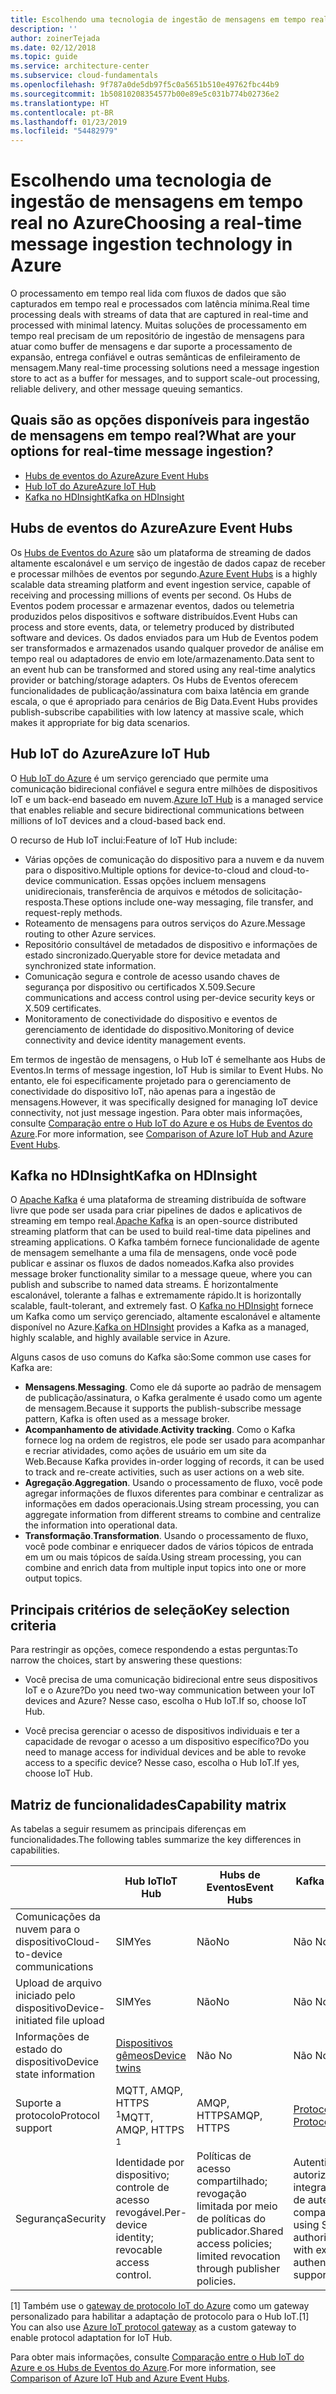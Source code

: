```yaml
---
title: Escolhendo uma tecnologia de ingestão de mensagens em tempo real
description: ''
author: zoinerTejada
ms.date: 02/12/2018
ms.topic: guide
ms.service: architecture-center
ms.subservice: cloud-fundamentals
ms.openlocfilehash: 9f787a0de5db97f5c0a5651b510e49762fbc44b9
ms.sourcegitcommit: 1b50810208354577b00e89e5c031b774b02736e2
ms.translationtype: HT
ms.contentlocale: pt-BR
ms.lasthandoff: 01/23/2019
ms.locfileid: "54482979"
---
```

# <a name="choosing-a-real-time-message-ingestion-technology-in-azure"></a><span data-ttu-id="54f8c-102">Escolhendo uma tecnologia de ingestão de mensagens em tempo real no Azure</span><span class="sxs-lookup"><span data-stu-id="54f8c-102">Choosing a real-time message ingestion technology in Azure</span></span>

<span data-ttu-id="54f8c-103">O processamento em tempo real lida com fluxos de dados que são capturados em tempo real e processados com latência mínima.</span><span class="sxs-lookup"><span data-stu-id="54f8c-103">Real time processing deals with streams of data that are captured in real-time and processed with minimal latency.</span></span> <span data-ttu-id="54f8c-104">Muitas soluções de processamento em tempo real precisam de um repositório de ingestão de mensagens para atuar como buffer de mensagens e dar suporte a processamento de expansão, entrega confiável e outras semânticas de enfileiramento de mensagem.</span><span class="sxs-lookup"><span data-stu-id="54f8c-104">Many real-time processing solutions need a message ingestion store to act as a buffer for messages, and to support scale-out processing, reliable delivery, and other message queuing semantics.</span></span>

<!-- markdownlint-disable MD026 -->

## <a name="what-are-your-options-for-real-time-message-ingestion"></a><span data-ttu-id="54f8c-105">Quais são as opções disponíveis para ingestão de mensagens em tempo real?</span><span class="sxs-lookup"><span data-stu-id="54f8c-105">What are your options for real-time message ingestion?</span></span>

<!-- markdownlint-enable MD026 -->

- [<span data-ttu-id="54f8c-106">Hubs de eventos do Azure</span><span class="sxs-lookup"><span data-stu-id="54f8c-106">Azure Event Hubs</span></span>](/azure/event-hubs/)
- [<span data-ttu-id="54f8c-107">Hub IoT do Azure</span><span class="sxs-lookup"><span data-stu-id="54f8c-107">Azure IoT Hub</span></span>](/azure/iot-hub/)
- [<span data-ttu-id="54f8c-108">Kafka no HDInsight</span><span class="sxs-lookup"><span data-stu-id="54f8c-108">Kafka on HDInsight</span></span>](/azure/hdinsight/kafka/apache-kafka-get-started)

## <a name="azure-event-hubs"></a><span data-ttu-id="54f8c-109">Hubs de eventos do Azure</span><span class="sxs-lookup"><span data-stu-id="54f8c-109">Azure Event Hubs</span></span>

<span data-ttu-id="54f8c-110">Os [Hubs de Eventos do Azure](/azure/event-hubs/) são um plataforma de streaming de dados altamente escalonável e um serviço de ingestão de dados capaz de receber e processar milhões de eventos por segundo.</span><span class="sxs-lookup"><span data-stu-id="54f8c-110">[Azure Event Hubs](/azure/event-hubs/) is a highly scalable data streaming platform and event ingestion service, capable of receiving and processing millions of events per second.</span></span> <span data-ttu-id="54f8c-111">Os Hubs de Eventos podem processar e armazenar eventos, dados ou telemetria produzidos pelos dispositivos e software distribuídos.</span><span class="sxs-lookup"><span data-stu-id="54f8c-111">Event Hubs can process and store events, data, or telemetry produced by distributed software and devices.</span></span> <span data-ttu-id="54f8c-112">Os dados enviados para um Hub de Eventos podem ser transformados e armazenados usando qualquer provedor de análise em tempo real ou adaptadores de envio em lote/armazenamento.</span><span class="sxs-lookup"><span data-stu-id="54f8c-112">Data sent to an event hub can be transformed and stored using any real-time analytics provider or batching/storage adapters.</span></span> <span data-ttu-id="54f8c-113">Os Hubs de Eventos oferecem funcionalidades de publicação/assinatura com baixa latência em grande escala, o que é apropriado para cenários de Big Data.</span><span class="sxs-lookup"><span data-stu-id="54f8c-113">Event Hubs provides publish-subscribe capabilities with low latency at massive scale, which makes it appropriate for big data scenarios.</span></span>

## <a name="azure-iot-hub"></a><span data-ttu-id="54f8c-114">Hub IoT do Azure</span><span class="sxs-lookup"><span data-stu-id="54f8c-114">Azure IoT Hub</span></span>

<span data-ttu-id="54f8c-115">O [Hub IoT do Azure](/azure/iot-hub/) é um serviço gerenciado que permite uma comunicação bidirecional confiável e segura entre milhões de dispositivos IoT e um back-end baseado em nuvem.</span><span class="sxs-lookup"><span data-stu-id="54f8c-115">[Azure IoT Hub](/azure/iot-hub/) is a managed service that enables reliable and secure bidirectional communications between millions of IoT devices and a cloud-based back end.</span></span>

<span data-ttu-id="54f8c-116">O recurso de Hub IoT inclui:</span><span class="sxs-lookup"><span data-stu-id="54f8c-116">Feature of IoT Hub include:</span></span>

- <span data-ttu-id="54f8c-117">Várias opções de comunicação do dispositivo para a nuvem e da nuvem para o dispositivo.</span><span class="sxs-lookup"><span data-stu-id="54f8c-117">Multiple options for device-to-cloud and cloud-to-device communication.</span></span> <span data-ttu-id="54f8c-118">Essas opções incluem mensagens unidirecionais, transferência de arquivos e métodos de solicitação-resposta.</span><span class="sxs-lookup"><span data-stu-id="54f8c-118">These options include one-way messaging, file transfer, and request-reply methods.</span></span>
- <span data-ttu-id="54f8c-119">Roteamento de mensagens para outros serviços do Azure.</span><span class="sxs-lookup"><span data-stu-id="54f8c-119">Message routing to other Azure services.</span></span>
- <span data-ttu-id="54f8c-120">Repositório consultável de metadados de dispositivo e informações de estado sincronizado.</span><span class="sxs-lookup"><span data-stu-id="54f8c-120">Queryable store for device metadata and synchronized state information.</span></span>
- <span data-ttu-id="54f8c-121">Comunicação segura e controle de acesso usando chaves de segurança por dispositivo ou certificados X.509.</span><span class="sxs-lookup"><span data-stu-id="54f8c-121">Secure communications and access control using per-device security keys or X.509 certificates.</span></span>
- <span data-ttu-id="54f8c-122">Monitoramento de conectividade do dispositivo e eventos de gerenciamento de identidade do dispositivo.</span><span class="sxs-lookup"><span data-stu-id="54f8c-122">Monitoring of device connectivity and device identity management events.</span></span>

<span data-ttu-id="54f8c-123">Em termos de ingestão de mensagens, o Hub IoT é semelhante aos Hubs de Eventos.</span><span class="sxs-lookup"><span data-stu-id="54f8c-123">In terms of message ingestion, IoT Hub is similar to Event Hubs.</span></span> <span data-ttu-id="54f8c-124">No entanto, ele foi especificamente projetado para o gerenciamento de conectividade do dispositivo IoT, não apenas para a ingestão de mensagens.</span><span class="sxs-lookup"><span data-stu-id="54f8c-124">However, it was specifically designed for managing IoT device connectivity, not just message ingestion.</span></span> <span data-ttu-id="54f8c-125">Para obter mais informações, consulte [Comparação entre o Hub IoT do Azure e os Hubs de Eventos do Azure](/azure/iot-hub/iot-hub-compare-event-hubs).</span><span class="sxs-lookup"><span data-stu-id="54f8c-125">For more information, see [Comparison of Azure IoT Hub and Azure Event Hubs](/azure/iot-hub/iot-hub-compare-event-hubs).</span></span>

## <a name="kafka-on-hdinsight"></a><span data-ttu-id="54f8c-126">Kafka no HDInsight</span><span class="sxs-lookup"><span data-stu-id="54f8c-126">Kafka on HDInsight</span></span>

<span data-ttu-id="54f8c-127">O [Apache Kafka](https://kafka.apache.org/) é uma plataforma de streaming distribuída de software livre que pode ser usada para criar pipelines de dados e aplicativos de streaming em tempo real.</span><span class="sxs-lookup"><span data-stu-id="54f8c-127">[Apache Kafka](https://kafka.apache.org/) is an open-source distributed streaming platform that can be used to build real-time data pipelines and streaming applications.</span></span> <span data-ttu-id="54f8c-128">O Kafka também fornece funcionalidade de agente de mensagem semelhante a uma fila de mensagens, onde você pode publicar e assinar os fluxos de dados nomeados.</span><span class="sxs-lookup"><span data-stu-id="54f8c-128">Kafka also provides message broker functionality similar to a message queue, where you can publish and subscribe to named data streams.</span></span> <span data-ttu-id="54f8c-129">É horizontalmente escalonável, tolerante a falhas e extremamente rápido.</span><span class="sxs-lookup"><span data-stu-id="54f8c-129">It is horizontally scalable, fault-tolerant, and extremely fast.</span></span> <span data-ttu-id="54f8c-130">O [Kafka no HDInsight](/azure/hdinsight/kafka/apache-kafka-get-started) fornece um Kafka como um serviço gerenciado, altamente escalonável e altamente disponível no Azure.</span><span class="sxs-lookup"><span data-stu-id="54f8c-130">[Kafka on HDInsight](/azure/hdinsight/kafka/apache-kafka-get-started) provides a Kafka as a managed, highly scalable, and highly available service in Azure.</span></span>

<span data-ttu-id="54f8c-131">Alguns casos de uso comuns do Kafka são:</span><span class="sxs-lookup"><span data-stu-id="54f8c-131">Some common use cases for Kafka are:</span></span>

- <span data-ttu-id="54f8c-132">**Mensagens**.</span><span class="sxs-lookup"><span data-stu-id="54f8c-132">**Messaging**.</span></span> <span data-ttu-id="54f8c-133">Como ele dá suporte ao padrão de mensagem de publicação/assinatura, o Kafka geralmente é usado como um agente de mensagem.</span><span class="sxs-lookup"><span data-stu-id="54f8c-133">Because it supports the publish-subscribe message pattern, Kafka is often used as a message broker.</span></span>
- <span data-ttu-id="54f8c-134">**Acompanhamento de atividade**.</span><span class="sxs-lookup"><span data-stu-id="54f8c-134">**Activity tracking**.</span></span> <span data-ttu-id="54f8c-135">Como o Kafka fornece log na ordem de registros, ele pode ser usado para acompanhar e recriar atividades, como ações de usuário em um site da Web.</span><span class="sxs-lookup"><span data-stu-id="54f8c-135">Because Kafka provides in-order logging of records, it can be used to track and re-create activities, such as user actions on a web site.</span></span>
- <span data-ttu-id="54f8c-136">**Agregação**.</span><span class="sxs-lookup"><span data-stu-id="54f8c-136">**Aggregation**.</span></span> <span data-ttu-id="54f8c-137">Usando o processamento de fluxo, você pode agregar informações de fluxos diferentes para combinar e centralizar as informações em dados operacionais.</span><span class="sxs-lookup"><span data-stu-id="54f8c-137">Using stream processing, you can aggregate information from different streams to combine and centralize the information into operational data.</span></span>
- <span data-ttu-id="54f8c-138">**Transformação**.</span><span class="sxs-lookup"><span data-stu-id="54f8c-138">**Transformation**.</span></span> <span data-ttu-id="54f8c-139">Usando o processamento de fluxo, você pode combinar e enriquecer dados de vários tópicos de entrada em um ou mais tópicos de saída.</span><span class="sxs-lookup"><span data-stu-id="54f8c-139">Using stream processing, you can combine and enrich data from multiple input topics into one or more output topics.</span></span>

## <a name="key-selection-criteria"></a><span data-ttu-id="54f8c-140">Principais critérios de seleção</span><span class="sxs-lookup"><span data-stu-id="54f8c-140">Key selection criteria</span></span>

<span data-ttu-id="54f8c-141">Para restringir as opções, comece respondendo a estas perguntas:</span><span class="sxs-lookup"><span data-stu-id="54f8c-141">To narrow the choices, start by answering these questions:</span></span>

- <span data-ttu-id="54f8c-142">Você precisa de uma comunicação bidirecional entre seus dispositivos IoT e o Azure?</span><span class="sxs-lookup"><span data-stu-id="54f8c-142">Do you need two-way communication between your IoT devices and Azure?</span></span> <span data-ttu-id="54f8c-143">Nesse caso, escolha o Hub IoT.</span><span class="sxs-lookup"><span data-stu-id="54f8c-143">If so, choose IoT Hub.</span></span>

- <span data-ttu-id="54f8c-144">Você precisa gerenciar o acesso de dispositivos individuais e ter a capacidade de revogar o acesso a um dispositivo específico?</span><span class="sxs-lookup"><span data-stu-id="54f8c-144">Do you need to manage access for individual devices and be able to revoke access to a specific device?</span></span> <span data-ttu-id="54f8c-145">Nesse caso, escolha o Hub IoT.</span><span class="sxs-lookup"><span data-stu-id="54f8c-145">If yes, choose IoT Hub.</span></span>

## <a name="capability-matrix"></a><span data-ttu-id="54f8c-146">Matriz de funcionalidades</span><span class="sxs-lookup"><span data-stu-id="54f8c-146">Capability matrix</span></span>

<span data-ttu-id="54f8c-147">As tabelas a seguir resumem as principais diferenças em funcionalidades.</span><span class="sxs-lookup"><span data-stu-id="54f8c-147">The following tables summarize the key differences in capabilities.</span></span>

<!-- markdownlint-disable MD033 -->

| | <span data-ttu-id="54f8c-148">Hub IoT</span><span class="sxs-lookup"><span data-stu-id="54f8c-148">IoT Hub</span></span> | <span data-ttu-id="54f8c-149">Hubs de Eventos</span><span class="sxs-lookup"><span data-stu-id="54f8c-149">Event Hubs</span></span> | <span data-ttu-id="54f8c-150">Kafka no HDInsight</span><span class="sxs-lookup"><span data-stu-id="54f8c-150">Kafka on HDInsight</span></span> |
| --- | --- | --- | --- |
| <span data-ttu-id="54f8c-151">Comunicações da nuvem para o dispositivo</span><span class="sxs-lookup"><span data-stu-id="54f8c-151">Cloud-to-device communications</span></span> | <span data-ttu-id="54f8c-152">SIM</span><span class="sxs-lookup"><span data-stu-id="54f8c-152">Yes</span></span> | <span data-ttu-id="54f8c-153">Não</span><span class="sxs-lookup"><span data-stu-id="54f8c-153">No</span></span> | <span data-ttu-id="54f8c-154">Não </span><span class="sxs-lookup"><span data-stu-id="54f8c-154">No</span></span> |
| <span data-ttu-id="54f8c-155">Upload de arquivo iniciado pelo dispositivo</span><span class="sxs-lookup"><span data-stu-id="54f8c-155">Device-initiated file upload</span></span> | <span data-ttu-id="54f8c-156">SIM</span><span class="sxs-lookup"><span data-stu-id="54f8c-156">Yes</span></span> | <span data-ttu-id="54f8c-157">Não</span><span class="sxs-lookup"><span data-stu-id="54f8c-157">No</span></span> | <span data-ttu-id="54f8c-158">Não </span><span class="sxs-lookup"><span data-stu-id="54f8c-158">No</span></span> |
| <span data-ttu-id="54f8c-159">Informações de estado do dispositivo</span><span class="sxs-lookup"><span data-stu-id="54f8c-159">Device state information</span></span> | [<span data-ttu-id="54f8c-160">Dispositivos gêmeos</span><span class="sxs-lookup"><span data-stu-id="54f8c-160">Device twins</span></span>](/azure/iot-hub/iot-hub-devguide-device-twins) | <span data-ttu-id="54f8c-161">Não </span><span class="sxs-lookup"><span data-stu-id="54f8c-161">No</span></span> | <span data-ttu-id="54f8c-162">Não </span><span class="sxs-lookup"><span data-stu-id="54f8c-162">No</span></span> |
| <span data-ttu-id="54f8c-163">Suporte a protocolo</span><span class="sxs-lookup"><span data-stu-id="54f8c-163">Protocol support</span></span> | <span data-ttu-id="54f8c-164">MQTT, AMQP, HTTPS <sup>1</sup></span><span class="sxs-lookup"><span data-stu-id="54f8c-164">MQTT, AMQP, HTTPS <sup>1</sup></span></span> | <span data-ttu-id="54f8c-165">AMQP, HTTPS</span><span class="sxs-lookup"><span data-stu-id="54f8c-165">AMQP, HTTPS</span></span> | [<span data-ttu-id="54f8c-166">Protocolo do Kafka</span><span class="sxs-lookup"><span data-stu-id="54f8c-166">Kafka Protocol</span></span>](https://cwiki.apache.org/confluence/display/KAFKA/A+Guide+To+The+Kafka+Protocol) |
| <span data-ttu-id="54f8c-167">Segurança</span><span class="sxs-lookup"><span data-stu-id="54f8c-167">Security</span></span> | <span data-ttu-id="54f8c-168">Identidade por dispositivo; controle de acesso revogável.</span><span class="sxs-lookup"><span data-stu-id="54f8c-168">Per-device identity; revocable access control.</span></span> | <span data-ttu-id="54f8c-169">Políticas de acesso compartilhado; revogação limitada por meio de políticas do publicador.</span><span class="sxs-lookup"><span data-stu-id="54f8c-169">Shared access policies; limited revocation through publisher policies.</span></span> | <span data-ttu-id="54f8c-170">Autenticação com SASL; autorização conectável; integração com serviços de autenticação externa compatíveis.</span><span class="sxs-lookup"><span data-stu-id="54f8c-170">Authentication using SASL; pluggable authorization; integration with external authentication services supported.</span></span> |

<!-- markdownlint-enable MD026 -->

<span data-ttu-id="54f8c-171">[1] Também use o [gateway de protocolo IoT do Azure](/azure/iot-hub/iot-hub-protocol-gateway) como um gateway personalizado para habilitar a adaptação de protocolo para o Hub IoT.</span><span class="sxs-lookup"><span data-stu-id="54f8c-171">[1] You can also use [Azure IoT protocol gateway](/azure/iot-hub/iot-hub-protocol-gateway) as a custom gateway to enable protocol adaptation for IoT Hub.</span></span>

<span data-ttu-id="54f8c-172">Para obter mais informações, consulte [Comparação entre o Hub IoT do Azure e os Hubs de Eventos do Azure](/azure/iot-hub/iot-hub-compare-event-hubs).</span><span class="sxs-lookup"><span data-stu-id="54f8c-172">For more information, see [Comparison of Azure IoT Hub and Azure Event Hubs](/azure/iot-hub/iot-hub-compare-event-hubs).</span></span>
